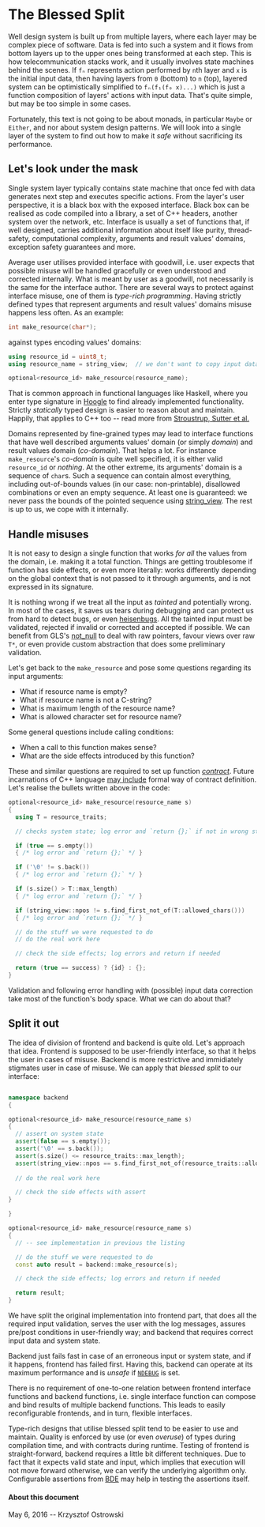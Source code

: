 
# The Blessed Split

Well design system is built up from multiple layers, where each layer may be complex piece of software. Data is fed into such a system and it flows from bottom layers up to the upper ones being transformed at each step. This is how telecommunication stacks work, and it usually involves state machines behind the scenes. If `fₙ` represents action performed by `n`th layer and `x` is the initial input data, then having layers from `0` (bottom) to `n` (top), layered system can be optimistically simplified to `fₙ(f₁(f₀ x)...)` which is just a function composition of layers' actions with input data. That's quite simple, but may be too simple in some cases.

Fortunately, this text is not going to be about monads, in particular `Maybe` or `Either`, and nor about system design patterns. We will look into a single layer of the system to find out how to make it _safe_ without sacrificing its performance.

## Let's look under the mask

Single system layer typically contains state machine that once fed with data generates next step and executes specific actions. From the layer's user perspective, it is a black box with the exposed interface. Black box can be realised as code compiled into a library, a set of C++ headers, another system over the network, etc. Interface is usually a set of functions that, if well designed, carries additional information about itself like purity, thread-safety, computational complexity, arguments and result values' domains, exception safety guarantees and more.

Average user utilises provided interface with goodwill, i.e. user expects that possible misuse will be handled gracefully or even understood and corrected internally. What is meant by user as a goodwill, not necessarily is the same for the interface author. There are several ways to protect against interface misuse, one of them is _type-rich programming_. Having strictly defined types that represent arguments and result values' domains misuse happens less often. As an example:

```c++
int make_resource(char*);
```

against types encoding values' domains:

```c++
using resource_id = uint8_t;
using resource_name = string_view;  // we don't want to copy input data

optional<resource_id> make_resource(resource_name);
```

That is common approach in functional languages like Haskell, where you enter type signature in [Hoogle](https://www.haskell.org/hoogle/) to find already implemented functionality. Strictly _statically_ typed design is easier to reason about and maintain. Happily, that applies to C++ too -- read more from [Stroustrup, Sutter et al.](https://github.com/isocpp/CppCoreGuidelines/blob/master/CppCoreGuidelines.md#in0-dont-panic)

Domains represented by fine-grained types may lead to interface functions that have well described arguments values' domain (or simply _domain_) and result values domain (_co-domain_). That helps a lot. For instance `make_resource`'s _co-domain_ is quite well specified, it is either valid `resource_id` or _nothing_. At the other extreme, its arguments' domain is a sequence of `char`s. Such a sequence can contain almost everything, including out-of-bounds values (in our case: non-printable), disallowed combinations or even an empty sequence. At least one is guaranteed: we never pass the bounds of the pointed sequence using [string_view](http://en.cppreference.com/w/cpp/experimental/basic_string_view). The rest is up to us, we cope with it internally.

## Handle misuses

It is not easy to design a single function that works _for all_ the values from the domain, i.e. making it a total function. Things are getting troublesome if function has side effects, or even more literally: works differently depending on the global context that is not passed to it through arguments, and is not expressed in its signature.

It is nothing wrong if we treat all the input as _tainted_ and potentially wrong. In most of the cases, it saves us tears during debugging and can protect us from hard to detect bugs, or even [heisenbugs](https://en.wikipedia.org/wiki/Heisenbug). All the tainted input must be validated, rejected if invalid or corrected and accepted if possible. We can benefit from GLS's [not_null](https://github.com/Microsoft/GSL/blob/master/include/gsl.h#L77) to deal with raw pointers, favour views over raw `T*`, or even provide custom abstraction that does some preliminary validation.

Let's get back to the `make_resource` and pose some questions regarding its input arguments:

* What if resource name is empty?
* What if resource name is not a C-string?
* What is maximum length of the resource name?
* What is allowed character set for resource name?

Some general questions include calling conditions:

* When a call to this function makes sense?
* What are the side effects introduced by this function?

These and similar questions are required to set up function [_contract_](https://en.wikipedia.org/wiki/Design_by_contract). Future incarnations of C++ language [may include](http://www.open-std.org/jtc1/sc22/wg21/docs/papers/2015/n4415.pdf) formal way of contract definition. Let's realise the bullets written above in the code:

```c++
optional<resource_id> make_resource(resource_name s)
{
  using T = resource_traits;

  // checks system state; log error and `return {};` if not in wrong state

  if (true == s.empty())
  { /* log error and `return {};` */ }

  if ('\0' != s.back())
  { /* log error and `return {};` */ }

  if (s.size() > T::max_length)
  { /* log error and `return {};` */ }

  if (string_view::npos != s.find_first_not_of(T::allowed_chars()))
  { /* log error and `return {};` */ }

  // do the stuff we were requested to do
  // do the real work here

  // check the side effects; log errors and return if needed

  return (true == success) ? {id} : {};
}
```

Validation and following error handling with (possible) input data correction take most of the function's body space. What we can do about that?

## Split it out

The idea of division of frontend and backend is quite old. Let's approach that idea. Frontend is supposed to be user-friendly interface, so that it helps the user in cases of misuse. Backend is more restrictive and immidiately stigmates user in case of misuse. We can apply that _blessed split_ to our interface:

```c++

namespace backend
{

optional<resource_id> make_resource(resource_name s)
{
  // assert on system state
  assert(false == s.empty());
  assert('\0' == s.back());
  assert(s.size() <= resource_traits::max_length);
  assert(string_view::npos == s.find_first_not_of(resource_traits::allowed_chars()));
  
  // do the real work here

  // check the side effects with assert
}

}

optional<resource_id> make_resource(resource_name s)
{
  // -- see implementation in previous the listing

  // do the stuff we were requested to do
  const auto result = backend::make_resource(s);

  // check the side effects; log errors and return if needed

  return result;
}
```

We have split the original implementation into frontend part, that does all the required input validation, serves the user with the log messages, assures pre/post conditions in user-friendly way; and backend that requires correct input data and system state.

Backend just fails fast in case of an erroneous input or system state, and if it happens, frontend has failed first. Having this, backend can operate at its maximum performance and is _unsafe_ if [`NDEBUG`](http://en.cppreference.com/w/cpp/error/assert) is set.

There is no requirement of one-to-one relation between frontend interface functions and backend functions, i.e. single interface function can compose and bind results of multiple backend functions. This leads to easily reconfigurable frontends, and in turn, flexible interfaces.

Type-rich designs that utilise blessed split tend to be easier to use and maintain. Quality is enforced by use (or even _overuse_) of types during compilation time, and with contracts during runtime. Testing of frontend is straight-forward, backend requires a little bit different techniques. Due to fact that it expects valid state and input, which implies that execution will not move forward otherwise, we can verify the underlying algorithm only. Configurable assertions from [BDE](https://github.com/bloomberg/bde/blob/master/groups/bsl/bsls/bsls_assert.h) may help in testing the assertions itself.

#### About this document

May 6, 2016 -- Krzysztof Ostrowski
